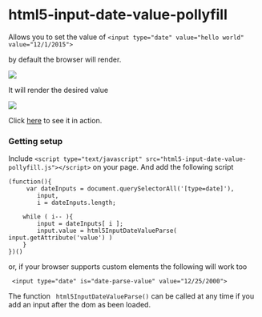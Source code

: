 # html5-input-date-value-pollyfill


Allows you to set the value of `<input type="date" value="hello world" value="12/1/2015">`

by default the browser will render.

![](http://i.imgur.com/oRmClG4.png)

It will render the desired value

![](http://i.imgur.com/K0EQDp2.png)

Click [here](https://rawgit.com/jebaird/html5-input-date-value-pollyfill/master/demo.html) to see it in action.


### Getting setup

Include `<script type="text/javascript" src="html5-input-date-value-pollyfill.js"></script>` on your page. And add the following script

    (function(){
         var dateInputs = document.querySelectorAll('[type=date]'),
            input,
            i = dateInputs.length;

        while ( i-- ){
            input = dateInputs[ i ];
            input.value = html5InputDateValueParse( input.getAttribute('value') )
        }
    })()

or, if your browser supports custom elements the following will work too

     <input type="date" is="date-parse-value" value="12/25/2000">

The function ` html5InputDateValueParse()` can be called at any time if you add an input after the dom as been loaded.